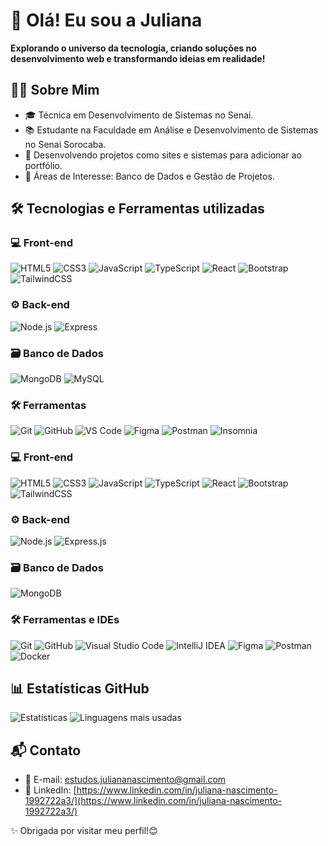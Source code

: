 # 👋 Olá! Eu sou a Juliana
**Explorando o universo da tecnologia, criando soluções no desenvolvimento web e transformando ideias em realidade!**
## 👩‍💻 Sobre Mim
- 🎓 Técnica em Desenvolvimento de Sistemas no Senai.
- 📚 Estudante na Faculdade em Análise e Desenvolvimento de Sistemas no Senai Sorocaba.
- 🚀 Desenvolvendo projetos como sites e sistemas para adicionar ao portfólio.
- 🌟 Áreas de Interesse: Banco de Dados e Gestão de Projetos.
## 🛠️ Tecnologias e Ferramentas utilizadas
### 💻 Front-end
![HTML5](...) ![CSS3](...) ![JavaScript](...) ![TypeScript](...) ![React](...) ![Bootstrap](...) ![TailwindCSS](...)

### ⚙️ Back-end
![Node.js](...) ![Express](...)

### 🗃️ Banco de Dados
![MongoDB](...) ![MySQL](...)

### 🛠️ Ferramentas
![Git](...) ![GitHub](...) ![VS Code](...) ![Figma](...) ![Postman](...) ![Insomnia](...)
### 💻 Front-end
![HTML5](https://img.shields.io/badge/-HTML5-E34F26?style=flat&logo=html5&logoColor=white)
![CSS3](https://img.shields.io/badge/-CSS3-1572B6?style=flat&logo=css3&logoColor=white)
![JavaScript](https://img.shields.io/badge/-JavaScript-F7DF1E?style=flat&logo=javascript&logoColor=black)
![TypeScript](https://img.shields.io/badge/-TypeScript-3178C6?style=flat&logo=typescript&logoColor=white)
![React](https://img.shields.io/badge/-React-61DAFB?style=flat&logo=react&logoColor=black)
![Bootstrap](https://img.shields.io/badge/-Bootstrap-7952B3?style=flat&logo=bootstrap&logoColor=white)
![TailwindCSS](https://img.shields.io/badge/-TailwindCSS-38B2AC?style=flat&logo=tailwind-css&logoColor=white)

### ⚙️ Back-end
![Node.js](https://img.shields.io/badge/-Node.js-339933?style=flat&logo=node.js&logoColor=white)
![Express.js](https://img.shields.io/badge/-Express.js-000000?style=flat&logo=express&logoColor=white)

### 🗃️ Banco de Dados
![MongoDB](https://img.shields.io/badge/-MongoDB-47A248?style=flat&logo=mongodb&logoColor=white)

### 🛠️ Ferramentas e IDEs
![Git](https://img.shields.io/badge/-Git-F05032?style=flat&logo=git&logoColor=white)
![GitHub](https://img.shields.io/badge/-GitHub-181717?style=flat&logo=github&logoColor=white)
![Visual Studio Code](https://img.shields.io/badge/-VS_Code-007ACC?style=flat&logo=visual-studio-code&logoColor=white)
![IntelliJ IDEA](https://img.shields.io/badge/-IntelliJ-000000?style=flat&logo=intellij-idea&logoColor=white)
![Figma](https://img.shields.io/badge/-Figma-F24E1E?style=flat&logo=figma&logoColor=white)
![Postman](https://img.shields.io/badge/-Postman-FF6C37?style=flat&logo=postman&logoColor=white)
![Docker](https://img.shields.io/badge/-Docker-2496ED?style=flat&logo=docker&logoColor=white)


## 📊 Estatísticas GitHub
![Estatísticas](https://github-readme-stats.vercel.app/api?username=devjuliananascimento&show_icons=true&theme=radical)
![Linguagens mais usadas](https://github-readme-stats.vercel.app/api/top-langs/?username=devjuliananascimento&layout=compact&theme=radical)

## 📬 Contato
- 💌 E-mail: [estudos.juliananascimento@gmail.com](estudos.juliananascimento@gmail.com)
- 💼 LinkedIn: [https://www.linkedin.com/in/juliana-nascimento-1992722a3/](https://www.linkedin.com/in/juliana-nascimento-1992722a3/)




✨ Obrigada por visitar meu perfil!😊
